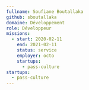 ```yaml
---
fullname: Soufiane Boutallaka
github: sboutallaka
domaine: Développement
role: Développeur
missions:
  - start: 2020-02-11
    end: 2021-02-11
    status: service
    employer: octo
    startups:
      - pass-culture
startups:
  - pass-culture
---
```

